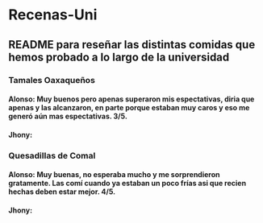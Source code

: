 # Recenas-Uni
## README para reseñar las distintas comidas que hemos probado a lo largo de la universidad

### Tamales Oaxaqueños
#### Alonso: Muy buenos pero apenas superaron mis espectativas, diria que apenas y las alcanzaron, en parte porque estaban muy caros y eso me generó aún mas espectativas. 3/5.
#### Jhony:

### Quesadillas de Comal
#### Alonso: Muy buenas, no esperaba mucho y me sorprendieron gratamente. Las comí cuando ya estaban un poco frías asi que recien hechas deben estar mejor. 4/5.
#### Jhony:

